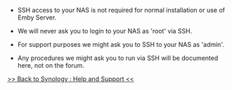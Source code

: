 * SSH access to your NAS is not required for normal installation or use of Emby Server.

* We will never ask you to login to your NAS as 'root' via SSH.

* For support purposes we might ask you to SSH to your NAS as 'admin'.

* Any procedures we might ask you to run via SSH will be documented here, not on the forum.

[>> Back to Synology : Help and Support <<](https://github.com/MediaBrowser/Wiki/wiki/Synology-:-Help-and-Support)
